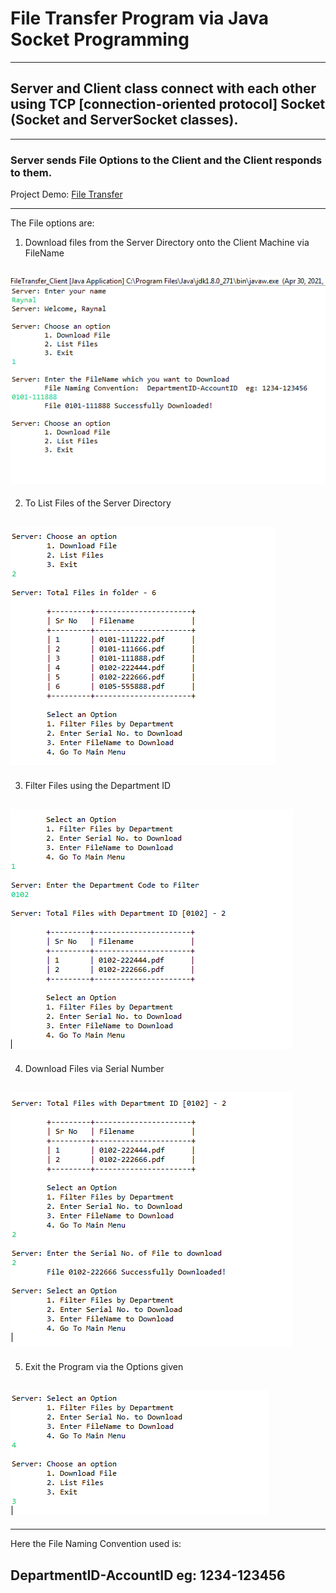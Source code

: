 # File Transfer Program via Java Socket Programming
***

## Server and Client class connect with each other using TCP [connection-oriented protocol] Socket (Socket and ServerSocket classes).

---

### Server sends File Options to the Client and the Client responds to them.

Project Demo: [File Transfer](https://replit.com/@MajinVegetaSSJ2/File-Transfer-Java-Socket-Programming?v=1)

---

The File options are:

1) Download files from the Server Directory onto the Client Machine via FileName

![Capture_FileTransfer_DownloadFile](https://github.com/04xRaynal/File-Transfer_Java-Socket/blob/f31902f15e13b287a3959d24d094dce8cb81c86c/Captured%20Images/Capture_FileTransfer_DownloadFile.PNG)
---

2) To List Files of the Server Directory

![Capture_FileTransfer_ListFilesServer](https://github.com/04xRaynal/File-Transfer_Java-Socket/blob/b814882967b247fac2ec6e4a901cf6c960511aad/Captured%20Images/Capture_FileTransfer_ListFilesServer.PNG)
---

3) Filter Files using the Department ID

![Capture_FileTransfer_ListFilesFilter](https://github.com/04xRaynal/File-Transfer_Java-Socket/blob/f31902f15e13b287a3959d24d094dce8cb81c86c/Captured%20Images/Capture_FileTransfer_ListFilesFilter.PNG)
---

4) Download Files via Serial Number

![Capture_FileTransfer_DownloadFile_SerialNo](https://github.com/04xRaynal/File-Transfer_Java-Socket/blob/f31902f15e13b287a3959d24d094dce8cb81c86c/Captured%20Images/Capture_FileTransfer_DownloadFile_SerialNo.PNG)
---

5) Exit the Program via the Options given

![Capture_FileTransfer_Exit](https://github.com/04xRaynal/File-Transfer_Java-Socket/blob/f31902f15e13b287a3959d24d094dce8cb81c86c/Captured%20Images/Capture_FileTransfer_End.PNG)
---

***
Here the File Naming Convention used is: 

DepartmentID-AccountID  eg:  1234-123456
---